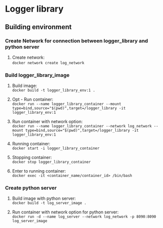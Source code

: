 # Logger library

## Building environment

### Create Network for connection between logger_library and python server

1. Create network: </br>
   `docker network create log_network`

### Build logger_library_image
1. Build image: </br>
`docker build -t logger_library_env:1 .`

2. Opt - Run container: </br>
`docker run --name logger_library_container --mount type=bind,source="$(pwd)",target=/logger_library -it logger_library_env:1`

3. Run container with network option: </br>
`docker run --name logger_library_container --network log_network --mount type=bind,source="$(pwd)",target=/logger_library -it logger_library_env:1`

4. Running container: </br>
`docker start -i logger_library_container`

5. Stopping container: </br>
`docker stop logger_library_container`

6. Enter to running container: </br>
`docker exec -it <container_name/container_id> /bin/bash `


### Create python server
1. Build image with python server: </br>
`docker build -t log_server_image .`

2. Run container with network option for python server: </br>
`docker run -d --name log_server --network log_network -p 8090:8090 log_server_image`
